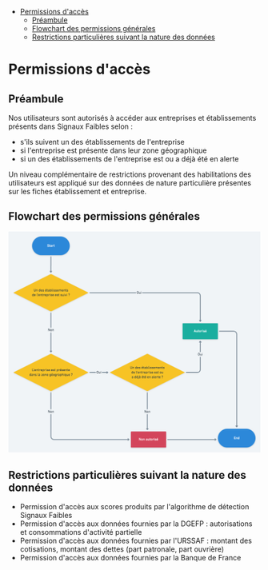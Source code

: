 <!-- START doctoc generated TOC please keep comment here to allow auto update -->
<!-- DON'T EDIT THIS SECTION, INSTEAD RE-RUN doctoc TO UPDATE -->

- [Permissions d'accès](#permissions-dacc%C3%A8s)
  - [Préambule](#pr%C3%A9ambule)
  - [Flowchart des permissions générales](#flowchart-des-permissions-g%C3%A9n%C3%A9rales)
  - [Restrictions particulières suivant la nature des données](#restrictions-particuli%C3%A8res-suivant-la-nature-des-donn%C3%A9es)

<!-- END doctoc generated TOC please keep comment here to allow auto update -->

# Permissions d'accès

## Préambule

Nos utilisateurs sont autorisés à accéder aux entreprises et établissements présents dans Signaux Faibles selon :

- s'ils suivent un des établissements de l'entreprise
- si l'entreprise est présente dans leur zone géographique
- si un des établissements de l'entreprise est ou a déjà été en alerte

Un niveau complémentaire de restrictions provenant des habilitations des utilisateurs est appliqué sur des données de nature particulière présentes sur les fiches établissement et entreprise.

## Flowchart des permissions générales

![Permissions générales](./flowchart-permissions.png)

## Restrictions particulières suivant la nature des données

- Permission d'accès aux scores produits par l'algorithme de détection Signaux Faibles
- Permission d'accès aux données fournies par la DGEFP : autorisations et consommations d'activité partielle
- Permission d'accès aux données fournies par l'URSSAF : montant des cotisations, montant des dettes (part patronale, part ouvrière)
- Permission d'accès aux données fournies par la Banque de France
